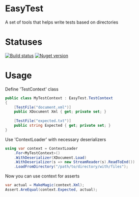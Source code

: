 # EasyTest
A set of tools that helps write tests based on directories

# Statuses
[![Build status](https://img.shields.io/github/workflow/status/qoter/EasyTest/Main%20build%20and%20tests)](https://github.com/qoter/EasyTest/actions)
[![Nuget version](https://img.shields.io/nuget/v/EasyTest)](https://www.nuget.org/packages/EasyTest)

# Usage
Define 'TestContext' class
```cs
public class MyTestContext : EasyTest.TestContext
{
    [TestFile("document.xml")]
    public XDocument Xml { get; private set; }
    
    [TestFile("expected.txt")]
    public string Expected { get; private set; }
}
```

Use 'ContextLoader' with necessary deserializers
```cs
using var context = ContextLoader
    .For<MyTestContext>()
    .WithDeserializer(XDocument.Load)
    .WithDeserializer(s => new StreamReader(s).ReadToEnd())
    .LoadFromDirectory("/path/to/directory/with/files");
```
Now you can use context for asserts
```cs
var actual = MakeMagic(context.Xml);
Assert.AreEqual(context.Expected, actual);
```
